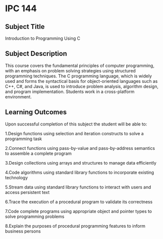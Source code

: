 # IPC 144

## Subject Title
Introduction to Programming Using C


## Subject Description

This course covers the fundamental principles of computer programming, with an emphasis on problem solving strategies 
using structured programming techniques. The C programming language, which is widely used and forms the syntactical basis 
for object-oriented languages such as C++, C#, and Java, is used to introduce problem analysis, algorithm design, and program 
implementation. Students work in a cross-platform environment.


## Learning Outcomes

Upon successful completion of this subject the student will be able to:

1.Design functions using selection and iteration constructs to solve a programming task

2.Connect functions using pass-by-value and pass-by-address semantics to assemble a complete program

3.Design collections using arrays and structures to manage data efficiently

4.Code algorithms using standard library functions to incorporate existing technology

5.Stream data using standard library functions to interact with users and access persistent text

6.Trace the execution of a procedural program to validate its correctness 

7.Code complete programs using appropriate object and pointer types to solve programming problems

8.Explain the purposes of procedural programming features to inform business persons


